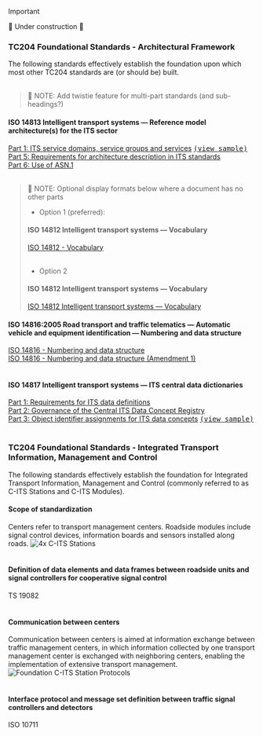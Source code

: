 <!-- tc204-standards-main-page.md -->

> [!Important]
> 🚧 Under construction 🚧

### TC204 Foundational Standards - Architectural Framework
The following standards effectively establish the foundation upon which most other TC204 standards are (or should be) built.
<br>
<br>
> 🚧 NOTE: Add twistie feature for multi-part standards (and sub-headings?)
#### ISO 14813 Intelligent transport systems — Reference model architecture(s) for the ITS sector
[Part 1: ITS service domains, service groups and services](https://www.iso.org/standard/85840.html) <kbd>[(view sample)](https://www.iso.org/obp/ui/en/#!iso:std:85840:en)</kbd>
<br>
[Part 5: Requirements for architecture description in ITS standards](https://www.iso.org/standard/73746.html)
<br>
[Part 6: Use of ASN.1](https://www.iso.org/standard/69109.html)
<br>
<br>

> 🚧 NOTE: Optional display formats below where a document has no other parts 
> * Option 1 (preferred):
> #### ISO 14812 Intelligent transport systems — Vocabulary
> [ISO 14812 - Vocabulary](https://www.iso.org/standard/79779.html)
> <br>
> <br>
> * Option 2
> #### ISO 14812 Intelligent transport systems — Vocabulary
> [ISO 14812 Intelligent transport systems — Vocabulary](https://www.iso.org/standard/79779.html)
#### ISO 14816:2005 Road transport and traffic telematics — Automatic vehicle and equipment identification — Numbering and data structure
[ISO 14816 - Numbering and data structure](https://www.iso.org/standard/38667.html)
<br>
[ISO 14816 - Numbering and data structure (Amendment 1)](https://www.iso.org/standard/67247.html)
<br>
<br>
#### ISO 14817 Intelligent transport systems — ITS central data dictionaries
[Part 1: Requirements for ITS data definitions](https://www.iso.org/standard/65668.html)
<br>
[Part 2: Governance of the Central ITS Data Concept Registry](https://www.iso.org/standard/65669.html)
<br>
[Part 3: Object identifier assignments for ITS data concepts](https://www.iso.org/standard/65669.html)  <kbd>[(view sample)](https://www.iso.org/obp/ui/en/#iso:std:iso:14817:-3:ed-1:v1:en)</kbd>
<br>
<br>
### TC204 Foundational Standards - Integrated Transport Information, Management and Control
The following standards effectively establish the foundation for Integrated Transport Information, Management and Control (commonly referred to as C-ITS Stations and C-ITS Modules).
<br>
#### Scope of standardization
Centers refer to transport management centers. Roadside modules include signal control devices, information boards and sensors installed along roads.
![4x C-ITS Stations](https://github.com/user-attachments/assets/36524ee5-8444-4773-97a4-2d88815b83c6)
<br>
<br>
#### Definition of data elements and data frames between roadside units and signal controllers for cooperative signal control 
TS 19082
<br>
<br>
#### Communication between centers 
Communication between centers is aimed at information exchange between traffic management centers, in which information collected by one transport management center is exchanged with neighboring centers, enabling the implementation of extensive transport management. 
![Foundation C-ITS Station Protocols](https://github.com/user-attachments/assets/2eda1de7-d25f-460f-958a-9b3307d7bf05)
<br>
<br>
#### Interface protocol and message set definition between traffic signal controllers and detectors 
ISO 10711
